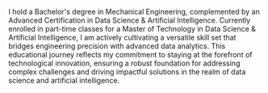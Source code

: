 I hold a Bachelor's degree in Mechanical Engineering, complemented by an Advanced Certification in Data Science & Artificial Intelligence. Currently enrolled in part-time classes for a Master of Technology in Data Science & Artificial Intelligence, I am actively cultivating a versatile skill set that bridges engineering precision with advanced data analytics. This educational journey reflects my commitment to staying at the forefront of technological innovation, ensuring a robust foundation for addressing complex challenges and driving impactful solutions in the realm of data science and artificial intelligence.
